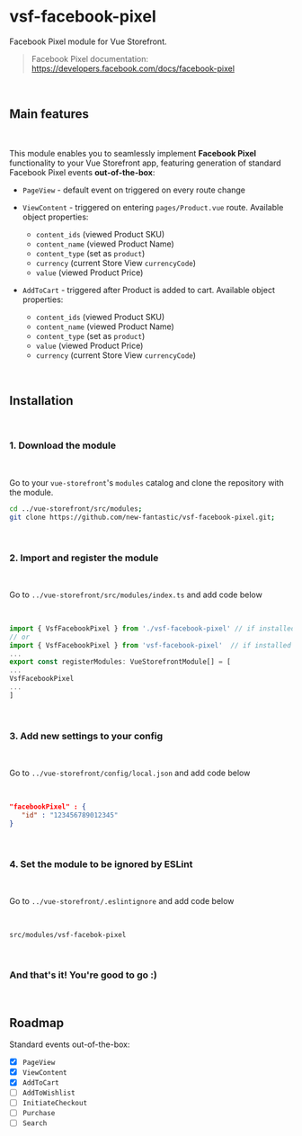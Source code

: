 # vsf-facebook-pixel

Facebook Pixel module for Vue Storefront.

> Facebook Pixel documentation: https://developers.facebook.com/docs/facebook-pixel

<br>

## Main features

<br>

This module enables you to seamlessly implement **Facebook Pixel** functionality to your Vue Storefront app, featuring generation of standard Facebook Pixel events **out-of-the-box**:

- `PageView` - default event on triggered on every route change

- `ViewContent` - triggered on entering `pages/Product.vue` route. Available object properties:
  - `content_ids` (viewed Product SKU)
  - `content_name` (viewed Product Name)
  - `content_type` (set as `product`)
  - `currency` (current Store View `currencyCode`)
  - `value` (viewed Product Price)

- `AddToCart` - triggered after Product is added to cart. Available object properties:
  - `content_ids` (viewed Product SKU)
  - `content_name` (viewed Product Name)
  - `content_type` (set as `product`)
  - `value` (viewed Product Price)
  - `currency` (current Store View `currencyCode`)

<br>

## Installation

<br>

### 1. Download the module

<br>

Go to your `vue-storefront`'s `modules` catalog and clone the repository with the module.

```bash
cd ../vue-storefront/src/modules;
git clone https://github.com/new-fantastic/vsf-facebook-pixel.git;
```

<br>

### 2. Import and register the module 

<br>

Go to `../vue-storefront/src/modules/index.ts` and add code below

<br>

```js
import { VsfFacebookPixel } from './vsf-facebook-pixel' // if installed via Git
// or
import { VsfFacebookPixel } from 'vsf-facebook-pixel'  // if installed via NPM/Yarn
...
export const registerModules: VueStorefrontModule[] = [
...
VsfFacebookPixel
...
]
```

<br>

### 3. Add new settings to your config

<br>

Go to `../vue-storefront/config/local.json` and add code below

<br>

```json
"facebookPixel" : {
   "id" : "123456789012345"
}
```

<br>

### 4. Set the module to be ignored by ESLint

<br>

Go to `../vue-storefront/.eslintignore` and add code below

<br>

```
src/modules/vsf-facebok-pixel
```

<br>

### And that's it! You're good to go :)

<br>

## Roadmap

Standard events out-of-the-box:

- [x] `PageView`
- [x] `ViewContent`
- [x] `AddToCart`
- [ ] `AddToWishlist`
- [ ] `InitiateCheckout`
- [ ] `Purchase`
- [ ] `Search`
